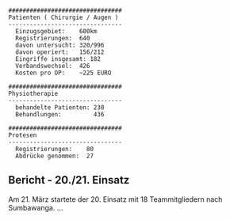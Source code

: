 ```
################################
Patienten ( Chirurgie / Augen )
--------------------------------
  Einzugsgebiet:    600km
  Registrierungen:  640
  davon untersucht: 320/996
  davon operiert:   156/212
  Eingriffe insgesamt: 182
  Verbandswechsel:  426
  Kosten pro OP:    ~225 EURO

################################
Physiotherapie
--------------------------------
  behandelte Patienten: 230
  Behandlungen:         436

################################
Protesen
--------------------------------
  Registrierungen:    80
  Abdrücke genommen:  27
```

## Bericht - 20./21. Einsatz

Am 21. März startete der 20. Einsatz mit 18 Teammitgliedern nach Sumbawanga. ...
